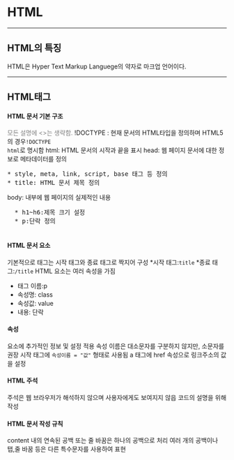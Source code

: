 # HTML
---
## HTML의 특징
HTML은 Hyper Text Markup Languege의 약자로  마크업 언어이다.

---
## HTML태그

#### HTML 문서 기본 구조
<span style="color: #808080">모든 설명에 <>는 생략함.</span>
!DOCTYPE : 현재 문서의 HTML타입을 정의하며 HTML5의 경우<code>!DOCTYPE html</code>로 명시함 
html: HTML 문서의 시작과 끝을 표시
head: 웹 페이지 문서에 대한 정보로 메타데이터를 정의
<pre>
* style, meta, link, script, base 태그 등 정의
* title: HTML 문서 제목 정의
</pre>
  body: 내부에 웹 페이지의 실제적인 내용
  <pre>
  * h1~h6:제목 크기 설정
  * p:단락 정의
  </pre>
  #### HTML 문서 요소
  기본적으로 태그는 시작 태그와 종료 태그로 짝지어 구성
  *시작 태그:<code>title</code>
  *종료 태그:<code>/title</code>
  HTML 요소는 여러 속성을 가짐
  * 태그 이름:p
  * 속성명: class
  * 속성값: value
  * 내용: 단락
  #### 속성
  요소에 추가적인 정보 및 설정 적용
  속성 이름은 대소문자를 구분하지 않지만, 소문자를 권장
  시작 태그에 <code>속성이름 = "값"</code> 형태로 사용됨
  a 태그에 href 속성으로 링크주소의 값을 설정
  #### HTML 주석
  주석은 웹 브라우저가 해석하지 않으며 사용자에게도 보여지지 않읍
  코드의 설명을 위해 작성
  #### HTML 문서 작성 규칙
  content 내의 연속된 공백 또는 줄 바꿈은 하나의 공백으로 처리
  여러 개의 공백이나 탭,줄 바꿈 등은 다른 특수문자를 사용하여 표현
  
